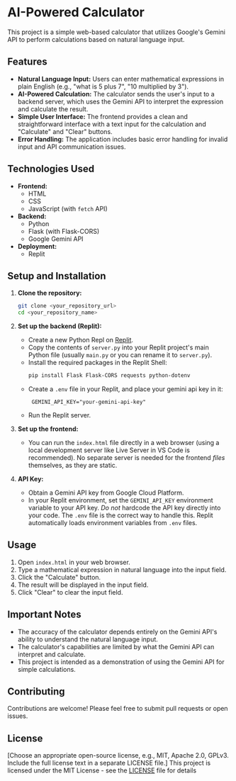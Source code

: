 # AI-Powered Calculator

This project is a simple web-based calculator that utilizes Google's Gemini API to perform calculations based on natural language input.

## Features

*   **Natural Language Input:** Users can enter mathematical expressions in plain English (e.g., "what is 5 plus 7", "10 multiplied by 3").
*   **AI-Powered Calculation:** The calculator sends the user's input to a backend server, which uses the Gemini API to interpret the expression and calculate the result.
*   **Simple User Interface:** The frontend provides a clean and straightforward interface with a text input for the calculation and "Calculate" and "Clear" buttons.
*   **Error Handling:** The application includes basic error handling for invalid input and API communication issues.

## Technologies Used

*   **Frontend:**
    *   HTML
    *   CSS
    *   JavaScript (with `fetch` API)
*   **Backend:**
    *   Python
    *   Flask (with Flask-CORS)
    *   Google Gemini API
*   **Deployment:**
    *   Replit

## Setup and Installation

1.  **Clone the repository:**

    ```bash
    git clone <your_repository_url>
    cd <your_repository_name>
    ```

2.  **Set up the backend (Replit):**
    *   Create a new Python Repl on [Replit](https://replit.com/).
    *   Copy the contents of `server.py` into your Replit project's main Python file (usually `main.py` or you can rename it to `server.py`).
    *   Install the required packages in the Replit Shell:
        ```bash
        pip install Flask Flask-CORS requests python-dotenv
        ```
    * Create a `.env` file in your Replit, and place your gemini api key in it:
         ```
          GEMINI_API_KEY="your-gemini-api-key"
         ```
    *   Run the Replit server.

3.  **Set up the frontend:**

    *   You can run the `index.html` file directly in a web browser (using a local development server like Live Server in VS Code is recommended).  No separate server is needed for the frontend *files* themselves, as they are static.

4.  **API Key:**

    *   Obtain a Gemini API key from Google Cloud Platform.
    *   In your Replit environment, set the `GEMINI_API_KEY` environment variable to your API key. *Do not* hardcode the API key directly into your code. The `.env` file is the correct way to handle this. Replit automatically loads environment variables from `.env` files.

## Usage

1.  Open `index.html` in your web browser.
2.  Type a mathematical expression in natural language into the input field.
3.  Click the "Calculate" button.
4.  The result will be displayed in the input field.
5.  Click "Clear" to clear the input field.

## Important Notes

*   The accuracy of the calculator depends entirely on the Gemini API's ability to understand the natural language input.
*   The calculator's capabilities are limited by what the Gemini API can interpret and calculate.
*   This project is intended as a demonstration of using the Gemini API for simple calculations.

## Contributing

Contributions are welcome!  Please feel free to submit pull requests or open issues.

## License
[Choose an appropriate open-source license, e.g., MIT, Apache 2.0, GPLv3.  Include the full license text in a separate LICENSE file.]
This project is licensed under the MIT License - see the [LICENSE](LICENSE) file for details